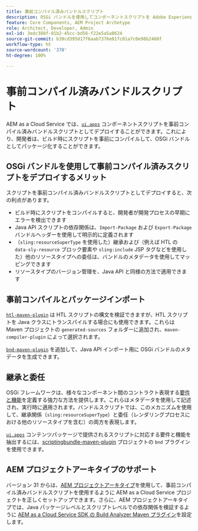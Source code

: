 ```yaml
---
title: 事前コンパイル済みバンドルスクリプト
description: OSGi バンドルを使用してコンポーネントスクリプトを Adobe Experience Manager Cloud Service にデプロイする方法を説明します。
feature: Core Components, AEM Project Archetype
role: Architect, Developer, Admin
exl-id: 3edc388f-01b2-45cc-bd56-f22e5a5a8624
source-git-commit: b39cd395d17f6aab7376e01fc01a7c0e98b2460f
workflow-type: ht
source-wordcount: '378'
ht-degree: 100%

---
```



# 事前コンパイル済みバンドルスクリプト

AEM as a Cloud Service では、[`ui.apps`](https://experienceleague.adobe.com/docs/experience-manager-cloud-service/implementing/developing/aem-project-content-package-structure.html?lang=ja#code-packages-%2F-osgi-bundles) コンポーネントスクリプトを事前コンパイル済みバンドルスクリプトとしてデプロイすることができます。これにより、開発者は、ビルド時にスクリプトを事前にコンパイルして、OSGi バンドルとしてパッケージ化することができます。

## OSGi バンドルを使用して事前コンパイル済みスクリプトをデプロイするメリット

スクリプトを事前コンパイル済みバンドルスクリプトとしてデプロイすると、次の利点があります。

+ ビルド時にスクリプトをコンパイルすると、開発者が開発プロセスの早期にエラーを検出できます
+ Java API スクリプトの依存関係は、`Import-Package` および `Export-Package` バンドルヘッダーを使用して明示的に定義されます
+ （`sling:resourceSuperType` を使用した）継承および（例えば HTL の `data-sly-resource` ブロック要素や `sling:include` JSP タグなどを使用した）他のリソースタイプへの委任は、バンドルのメタデータを使用してマッピングできます
+ リソースタイプのバージョン管理を、Java API と同様の方法で適用できます

## 事前コンパイルとパッケージインポート

[`htl-maven-plugin`](https://sling.apache.org/components/htl-maven-plugin/index.html) は HTL スクリプトの構文を検証できますが、HTL スクリプトを Java クラスにトランスパイルする場合にも使用できます。これらは Maven プロジェクトの `generated-sources` フォルダーに追加され、`maven-compiler-plugin` によって選択されます。

[`bnd-maven-plugin`](https://github.com/bndtools/bnd/tree/master/maven/bnd-maven-plugin) を追加して、Java API インポート用に OSGi バンドルのメタデータを生成できます。

## 継承と委任

OSGi フレームワークは、様々なコンポーネント間のコントラクト表現する[要件と機能](https://docs.osgi.org/specification/osgi.core/7.0.0/framework.module.html#framework.module.dependencies)を定義する強力な方法を提供します。これらはメタデータを使用して記述され、実行時に適用されます。バンドルスクリプトでは、このメカニズムを使用して、継承関係（`sling:resourceSuperType`）と委任（レンダリングプロセスにおける他のリソースタイプを含む）の両方を表現します。

[`ui.apps`](https://experienceleague.adobe.com/docs/experience-manager-cloud-service/implementing/developing/aem-project-content-package-structure.html?lang=ja#code-packages-%2F-osgi-bundles) コンテンツパッケージで提供されるスクリプトに対応する要件と機能を抽出するには、[scriptingbundle-maven-plugin](https://sling.apache.org/components/scriptingbundle-maven-plugin/bnd.html) プロジェクトの `bnd` プラグインを使用できます。

## AEM プロジェクトアーキタイプのサポート

バージョン 31 からは、[AEM プロジェクトアーキタイプ](https://experienceleague.adobe.com/docs/experience-manager-core-components/using/developing/archetype/using.html?lang=ja)を使用して、事前コンパイル済みバンドルスクリプトを使用するように AEM as a Cloud Service プロジェクトを正しくセットアップできます。さらに、AEM プロジェクトアーキタイプでは、Java パッケージレベルとスクリプトレベルでの依存関係を検証するように [AEM as a Cloud Service SDK の Build Analyzer Maven プラグイン](/help/developing/archetype/build-analyzer-maven-plugin.md)を設定します。
